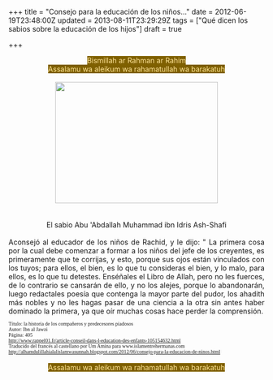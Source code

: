 +++
title = "Consejo para la educación de los niños..."
date = 2012-06-19T23:48:00Z
updated = 2013-08-11T23:29:29Z
tags = ["Qué dicen los sabios sobre la educación de los hijos"]
draft = true

+++

<div dir="ltr" style="text-align: left;" trbidi="on"><div style="text-align: center;"><span style="background-color: #7f6000; color: #ffe599;">Bismillah ar Rahman ar Rahim</span></div><div style="text-align: center;"><span style="background-color: #7f6000; color: #ffe599;">Assalamu wa aleikum wa rahamatullah wa barakatuh</span></div><br /><div class="separator" style="clear: both; text-align: center;"><a href="http://raisingsahabas.files.wordpress.com/2011/12/quran.jpg" imageanchor="1" style="margin-left: 1em; margin-right: 1em;"><img border="0" src="http://raisingsahabas.files.wordpress.com/2011/12/quran.jpg" height="239" width="320" /></a></div><div style="text-align: center;"><br /></div><br /><div class="MsoNormal" style="text-align: center;">El sabio Abu 'Abdallah Muhammad ibn Idris Ash-Shafi <o:p></o:p></div><div class="MsoNormal" style="text-align: justify;"><br /></div><div class="MsoNormal" style="text-align: justify;">Aconsejó al educador de los niños de Rachid, y le dijo: " La primera cosa por la cual debe comenzar a formar a los niños del jefe de los creyentes, es primeramente que te corrijas, y esto, porque sus ojos están vinculados con los tuyos; para ellos, el bien, es lo que tu consideras el bien, y lo malo, para ellos, es lo que tu detestes. Enséñales el Libro de Allah, pero no les fuerces, de lo contrario se cansarán de ello, y no los alejes, porque lo abandonarán, luego redactales poesía que contenga la mayor parte del pudor, los ahadith más nobles y no les hagas pasar de una ciencia a la otra sin antes haber dominado la primera, ya que oír muchas cosas hace perder la comprensión.<o:p></o:p></div><div class="MsoNormal" style="text-align: center;"><div style="text-align: justify;"><span style="font-family: Georgia, 'Times New Roman', serif; font-size: x-small;"><br /></span></div></div><div class="MsoNormal"></div><div class="MsoNormal" style="text-align: center;"><div style="text-align: justify;"><span style="font-family: Georgia, 'Times New Roman', serif; font-size: x-small;">Título: la historia de los compañeros y predecesores piadosos<o:p></o:p></span></div></div><div class="MsoNormal" style="text-align: center;"><div style="text-align: justify;"><span style="font-family: Georgia, 'Times New Roman', serif; font-size: x-small;">Autor: Ibn al Jawzi<o:p></o:p></span></div></div><div class="MsoNormal" style="text-align: center;"><div style="text-align: justify;"><span style="font-family: Georgia, 'Times New Roman', serif; font-size: x-small;">Página: 405<a href="https://www.blogger.com/goog_162132594"><o:p></o:p></a></span></div></div><div class="MsoNormal" style="text-align: center;"><div style="text-align: justify;"><span style="font-family: Georgia, 'Times New Roman', serif; font-size: x-small;"><a href="https://www.blogger.com/goog_162132594">http://www.rappel01.fr/article-conseil-dans-l-education-des-enfants-105154632.html<o:p></o:p></a></span></div></div><div class="MsoNormal" style="text-align: center;"><div style="text-align: justify;"><span style="font-family: Georgia, 'Times New Roman', serif; font-size: x-small;">Traducido del francés al castellano por Um Amina para&nbsp;www.islamentrehermanas.com<o:p></o:p></span></div></div><div class="MsoNormal" style="text-align: center;"><div style="text-align: justify;"><a href="http://alhamdulillahialalislamwasunnah.blogspot.com/2012/06/consejo-para-la-educacion-de-ninos.html"><span style="font-family: Georgia, 'Times New Roman', serif; font-size: x-small;">http://alhamdulillahialalislamwasunnah.blogspot.com/2012/06/consejo-para-la-educacion-de-ninos.html</span><o:p></o:p></a></div></div><div class="MsoNormal" style="text-align: center;"><div style="text-align: justify;"><br /></div></div><div class="MsoNormal" style="text-align: center;"><span style="background-color: #7f6000; color: #ffe599;">Assalamu wa aleikum wa rahamatullah wa barakatuh</span></div><br /></div>
